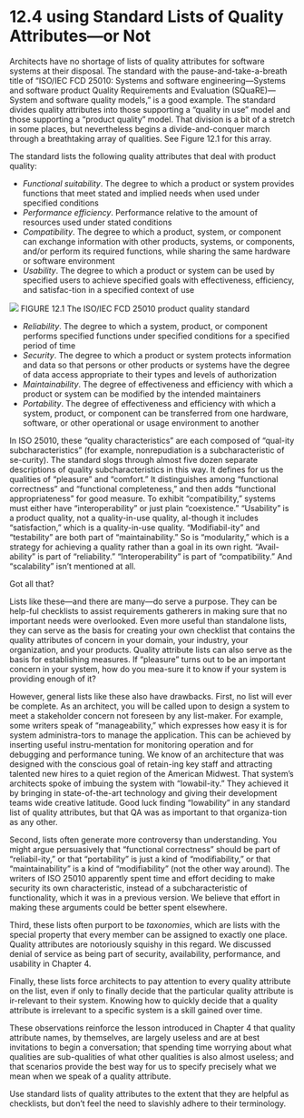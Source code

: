 12.4 using Standard Lists of Quality Attributes—or Not
===

Architects have no shortage of lists of quality attributes for software systems at their disposal. The standard with the pause-and-take-a-breath title of “ISO/IEC FCD 25010: Systems and software engineering—Systems and software product Quality Requirements and Evaluation (SQuaRE)—System and software quality models,” is a good example. The standard divides quality attributes into those supporting a “quality in use” model and those supporting a “product quality” model. That division is a bit of a stretch in some places, but nevertheless begins a divide-and-conquer march through a breathtaking array of qualities. See Figure 12.1 for this array.

The standard lists the following quality attributes that deal with product quality:
* _Functional suitability_. The degree to which a product or system provides functions that meet stated and implied needs when used under specified conditions
* _Performance efficiency_. Performance relative to the amount of resources used under stated conditions
* _Compatibility_. The degree to which a product, system, or component can exchange information with other products, systems, or components, and/or perform its required functions, while sharing the same hardware or software environment
* _Usability_. The degree to which a product or system can be used by specified users to achieve specified goals with effectiveness, efficiency, and satisfac-tion in a specified context of use

![](fig.12.1)
FIGURE 12.1 The ISO/IEC FCD 25010 product quality standard

* _Reliability_. The degree to which a system, product, or component performs specified functions under specified conditions for a specified period of time
* _Security_. The degree to which a product or system protects information and data so that persons or other products or systems have the degree of data access appropriate to their types and levels of authorization
* _Maintainability_. The degree of effectiveness and efficiency with which a product or system can be modified by the intended maintainers
* _Portability_. The degree of effectiveness and efficiency with which a system, product, or component can be transferred from one hardware, software, or other operational or usage environment to another 

In ISO 25010, these “quality characteristics” are each composed of “qual-ity subcharacteristics” (for example, nonrepudiation is a subcharacteristic of se-curity). The standard slogs through almost five dozen separate descriptions of quality subcharacteristics in this way. It defines for us the qualities of “pleasure” and “comfort.” It distinguishes among “functional correctness” and “functional completeness,” and then adds “functional appropriateness” for good measure. To exhibit “compatibility,” systems must either have “interoperability” or just plain “coexistence.” “Usability” is a product quality, not a quality-in-use quality, al-though it includes “satisfaction,” which is a quality-in-use quality. “Modifiabil-ity” and “testability” are both part of “maintainability.” So is “modularity,” which is a strategy for achieving a quality rather than a goal in its own right. “Avail-ability” is part of “reliability.” “Interoperability” is part of “compatibility.” And “scalability” isn’t mentioned at all.

Got all that?

Lists like these—and there are many—do serve a purpose. They can be help-ful checklists to assist requirements gatherers in making sure that no important needs were overlooked. Even more useful than standalone lists, they can serve as the basis for creating your own checklist that contains the quality attributes of concern in your domain, your industry, your organization, and your products. Quality attribute lists can also serve as the basis for establishing measures. If “pleasure” turns out to be an important concern in your system, how do you mea-sure it to know if your system is providing enough of it?

However, general lists like these also have drawbacks. First, no list will ever be complete. As an architect, you will be called upon to design a system to meet a stakeholder concern not foreseen by any list-maker. For example, some writers speak of “manageability,” which expresses how easy it is for system administra-tors to manage the application. This can be achieved by inserting useful instru-mentation for monitoring operation and for debugging and performance tuning. We know of an architecture that was designed with the conscious goal of retain-ing key staff and attracting talented new hires to a quiet region of the American Midwest. That system’s architects spoke of imbuing the system with “Iowabil-ity.” They achieved it by bringing in state-of-the-art technology and giving their development teams wide creative latitude. Good luck finding “Iowability” in any standard list of quality attributes, but that QA was as important to that organiza-tion as any other.

Second, lists often generate more controversy than understanding. You might argue persuasively that “functional correctness” should be part of “reliabil-ity,” or that “portability” is just a kind of “modifiability,” or that “maintainability” is a kind of “modifiability” (not the other way around). The writers of ISO 25010 apparently spent time and effort deciding to make security its own characteristic, instead of a subcharacteristic of functionality, which it was in a previous version. We believe that effort in making these arguments could be better spent elsewhere.

Third, these lists often purport to be _taxonomies_, which are lists with the special property that every member can be assigned to exactly one place. Quality attributes are notoriously squishy in this regard. We discussed denial of service as being part of security, availability, performance, and usability in Chapter 4.

Finally, these lists force architects to pay attention to every quality attribute on the list, even if only to finally decide that the particular quality attribute is ir-relevant to their system. Knowing how to quickly decide that a quality attribute is irrelevant to a specific system is a skill gained over time.

These observations reinforce the lesson introduced in Chapter 4 that quality attribute names, by themselves, are largely useless and are at best invitations to begin a conversation; that spending time worrying about what qualities are sub-qualities of what other qualities is also almost useless; and that scenarios provide the best way for us to specify precisely what we mean when we speak of a quality attribute.

Use standard lists of quality attributes to the extent that they are helpful as checklists, but don’t feel the need to slavishly adhere to their terminology.
